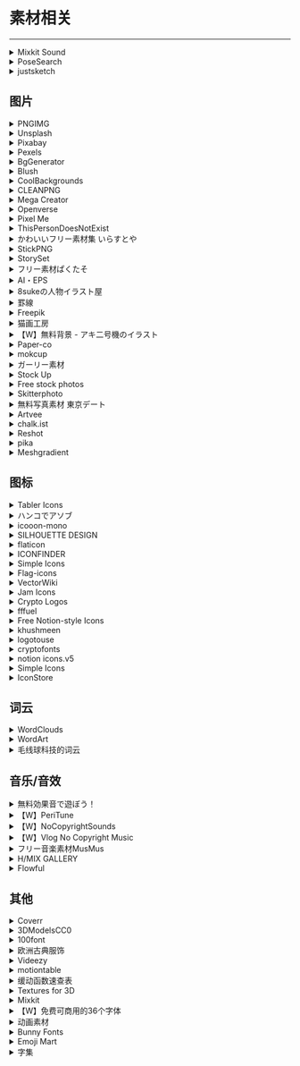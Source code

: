 # 素材相关

---

<div class="grid">
    <div><details><summary>Mixkit Sound</summary><p>一家专门提供各种免费、可商用素材的网站。<br/><a href="https://mixkit.co/free-sound-effects/bleep/" target="_blank" role="button" class="outline">访问网站</a></p></details></div>
    <div><div><details><summary>PoseSearch</summary><p>一个人体照片网站，画画/写文找参考的时候用<br/>- 输入人体部位，调整左侧人的姿势，网站会从谷歌上抓取对应姿势的图片<br/>- 特别诡异的pose可能不太行<br/>- 建议使用网页版（用鼠标操作）,手机版不太行。<br/><a href="https://x6ud.github.io/pose-search/" target="_blank" role="button" class="outline">访问网站</a></p></details></div></div>
    <div><details><summary>justsketch</summary><p>画画作参考的一个软件，可以用3D给人物摆做动，这样画人物结构的时候就很方便，这个产品还是有一定的技术门槛，兼容了多设备，有付费功能<br/><a href="https://justsketch.me/" target="_blank" role="button" class="outline">访问网站</a></p></details></div>
</div>

## 图片

<div class="grid">
    <div><details><summary>PNGIMG</summary><p>一个提供纯色背景的png素材的网站，但版权情况比较复杂<br/><a href="https://pngimg.com/" target="_blank" role="button" class="outline">访问网站</a></p></details></div>
    <div><details><summary>Unsplash</summary><p>一个免费的照片共享网站。<br/><a href="https://unsplash.com/" target="_blank" role="button" class="outline">访问网站</a></p></details></div>
    <div><details><summary>Pixabay</summary><p>免费无版权的正版高清图片素材库。<br/><a href="https://pixabay.com/zh/" target="_blank" role="button" class="outline">访问网站</a></p></details></div>
    
</div>
<div class="grid">
    <div><details><summary>Pexels</summary><p>一个免费可商用的图库。<br/>（这个图库对照片的使用有一些规则，详情请参见：<a href="https://pexels-help.zendesk.com/hc/en-us/articles/360042332714-What-are-the-rules-for-using-Pexels-photos-or-videos-" target="_blank">这里</a>）<br/><a href="https://www.pexels.com/" target="_blank" role="button" class="outline">访问网站</a></p></details></div>
    <div><details><summary>BgGenerator</summary><p>一个免费创建高分辨率背景图片的在线工具：背景生成器，有中文版。这个工具提供了 7 种不同的背景创建类型，然后可以通过随机算法生成独一无二的高分辨率的背景图片。<br/><a href="https://bggenerator.com/zh-cn.php" target="_blank" role="button" class="outline">访问网站</a></p></details></div>
    <div><details><summary>Blush</summary><p> AI生成无版权插画的网站。<br/><a href="https://blush.design/zh-CN" target="_blank" role="button" class="outline">访问网站</a></p></details></div>
</div>
<div class="grid">
    <div><details><summary>CoolBackgrounds</summary><p>可以生成5种炫酷背景的网站。<br/><a href="https://coolbackgrounds.io/" target="_blank" role="button" class="outline">访问网站</a></p></details></div>
    <div><details><summary>CLEANPNG</summary><p>一个免费可商用的图片网站<br/><a href="https://www.cleanpng.com/" target="_blank" role="button" class="outline">访问网站</a></p></details></div>
    <div><details><summary>Mega Creator</summary><p>著名的图标库 Icons8 推出的免费矢量插图设计工具，拥有超过 3000+ 可免费使用的设计元素，无需设计团队，拖拽即可创建漂亮的插画，可商业使用。<br/><a href="https://icons8.com/mega-creator/" target="_blank" role="button" class="outline">访问网站</a></p></details></div>
</div>
<div class="grid">
    <div><details><summary>Openverse</summary><p>适用于图片的搜索引擎，提供了超过 3 亿张可使用的免费图片，来源于公开的 API 以及 Common Crawl 数据库。<br/><a href="https://wordpress.org/openverse/?referrer=creativecommons.org" target="_blank" role="button" class="outline">访问网站</a></p></details></div>
    <div><details><summary>Pixel Me</summary><p>可以将插画，3d图片，真实照片，通通转成像素画，支持自动扣图，转换效果较好<br/><b>注意：这个网站转换的图片商用并不是免费的！</b><br/><a href="https://pixel-me.tokyo/en/" target="_blank" role="button" class="outline">访问网站</a></p></details></div>
    <div><details><summary>ThisPersonDoesNotExist</summary><p>可以用AI生成一个不存在的人脸的网站。<br/><a href="https://thispersondoesnotexist.com/" target="_blank" role="button" class="outline">访问网站</a></p></details></div>
</div>
<div class="grid">
    <div><details><summary>かわいいフリー素材集 いらすとや</summary><p>一个画风比较古早的日式卡通贴图素材网站，商用时请参照该网站的<a href="https://www.irasutoya.com/p/terms.html" target="_blank">使用条款</a><br/><a href="https://www.irasutoya.com/" target="_blank" role="button" class="outline">访问网站</a></p></details></div>
    <div><details><summary>StickPNG</summary><p>一个透明背景的PNG素材网站，有很多灵活的素材，有分类型主题，但不可商用，版权问题比较复杂<br/><a href="https://www.stickpng.com/" target="_blank" role="button" class="outline">访问网站</a></p></details></div>
    <div><details><summary>StorySet</summary><p>英文课本插画风的图片，图片可以设定动作、显示项目和主题颜色<br/><a href="https://storyset.com/" target="_blank" role="button" class="outline">访问网站</a></p></details></div>
</div>
<div class="grid">
    <div><details><summary>フリー素材ぱくたそ</summary><p>免费可商用的图库，但有一些限制条款，具体请<a href="https://www.pakutaso.com/userpolicy.html" target="_blank">见此</a><br/><a href="https://www.pakutaso.com/" target="_blank" role="button" class="outline">访问网站</a></p></details></div>
    <div><details><summary>AI・EPS</summary><p>一个免费素材网站<br/><a href="https://www.xn--eckzb3bzhw32znfcp1zduw.com/" target="_blank" role="button" class="outline">访问网站</a></p></details></div>
    <div><details><summary>8sukeの人物イラスト屋</summary><p>一个人物素材网站，卡通向，矢量素材收费<br/><a href="https://www.8suke.net/" target="_blank" role="button" class="outline">访问网站</a></p></details></div>
</div>
<div class="grid">
    <div><details><summary>罫線</summary><p>免费可商用的分割线网站，使用条款<a href="http://free-line-design.com/?page_id=17" target="_blank">见此</a><br/><a href="http://free-line-design.com/" target="_blank" role="button" class="outline">访问网站</a></p></details></div>
    <div><details><summary>Freepik</summary><p>一下设计图库，只要标注网站几乎能使用上面八成以上的设计资源,从背景、设计好的海报到简历菜单统统都有，每一项上都写了各自的CC要求，能商用的素材也非常多，唯一的缺点是免费版每天能下载的次数很少，要慎选图库里的资料，提供的原档大多是esp档，用免费软件inkscape就可以开启编辑<br/><a href="https://www.freepik.com/" target="_blank" role="button" class="outline">访问网站</a></p></details></div>
    <div><details><summary>猫画工房</summary><p>一个以猫猫为主题的素材网站，使用条款<a href="https://nekoillust.com/terms-of-service/" target="_blank">见此</a><br/><del>猫猫，嘿嘿，猫猫！</del><br/><a href="https://nekoillust.com/" target="_blank" role="button" class="outline">访问网站</a></p></details></div>
</div>
<div class="grid">
    <div><details><summary>【W】無料背景 - アキ二号機のイラスト</summary><p>一位Pixiv画师提供的一些免费使用的场景图，使用需标明出处<br/><a href="https://www.pixiv.net/users/61071305/illustrations/%E7%84%A1%E6%96%99%E8%83%8C%E6%99%AF" target="_blank" role="button" class="outline">访问网站</a></p></details></div>
    <div><details><summary>Paper-co</summary><p>一个免费可商用的纸张纹理素材网站。<br/><a href="https://free-paper-texture.com/" target="_blank" role="button" class="outline">访问网站</a></p></details></div>
    <div><details><summary>mokcup</summary><p>免费可商用的模型素材网站，使用时需要遵循一些<a href="https://mockups-design.com/license/" target="_blank">许可</a><br/><a href="https://mockups-design.com/" target="_blank" role="button" class="outline">访问网站</a></p></details></div>
</div>
<div class="grid">
    <div><details><summary>ガーリー素材</summary><p>一个画风偏少女的免费可商用素材网站，使用许可<a href="http://girlysozai.com/about/" target="_blank">见此</a><br/><a href="http://girlysozai.com/" target="_blank" role="button" class="outline">访问网站</a></p></details></div>
    <div><details><summary>Stock Up</summary><p>一个聚合式图片网站，大部分是免费素材，把鼠标悬停在图片上可查看授权情况<br/><a href="https://stockup.sitebuilderreport.com/" target="_blank" role="button" class="outline">访问网站</a></p></details></div>
    <div><details><summary>Free stock photos</summary><p>一个免费可商用的素材网站，需要遵循<a href="https://kaboompics.com/page/license-and-faq" target="_blank">许可协议</a><br/><a href="https://kaboompics.com/" target="_blank" role="button" class="outline">访问网站</a></p></details></div>
</div>
<div class="grid">
    <div><details><summary>Skitterphoto</summary><p>一个收集CC0授权的图片素材网站，免费可商用，无需署名<br/><a href="https://skitterphoto.com/" target="_blank" role="button" class="outline">访问网站</a></p></details></div>
    <div><details><summary>無料写真素材 東京デート</summary><p>一个以东京为主题的免费可商用素材网站<br/><a href="https://www.tokyo-date.net/" target="_blank" role="button" class="outline">访问网站</a></p></details></div>
    <div><details><summary>Artvee</summary><p>这个网站收录的是古典艺术作品，完全免费浏览和下载高分辨率的公共领域艺术品。<br/><a href="https://artvee.com/" target="_blank" role="button" class="outline">访问网站</a></p></details></div>
</div>
<div class="grid">
    <div><details><summary>chalk.ist</summary><p>一个开源的代码截图美化工具<br/><a href="https://chalk.ist/" target="_blank" role="button" class="outline">访问网站</a><br/><a href="https://github.com/Idered/chalk.ist" target="_blank" role="button" class="outline">查看源码</a></p></details></div>
    <div><details><summary>Reshot</summary><p>一个免费的图标，矢量插画，图片下载的网站，可以直接下载矢量源文件，SVG等,无套路无广告无付费，素材都可以商用<br/><a href="https://www.reshot.com/" target="_blank" role="button" class="outline">访问网站</a></p></details></div>
    <div><details><summary>pika</summary><p>一个可以生成浏览器截图的开源工具<br/><a href="https://pika.style/" target="_blank" role="button" class="outline">访问网站</a><br/><a href="https://github.com/rishimohan/pika" target="_blank" role="button" class="outline">查看源码</a></p></details></div>
</div>
<div class="grid">
    <div><details><summary>Meshgradient</summary><p>在线调整渐变壁纸背景的工具<br/><a href="https://meshgradient.com/" target="_blank" role="button" class="outline">访问网站</a></p></details></div>
    <div> </div>
    <div> </div>
</div>

## 图标

<div class="grid">
    <div><details><summary>Tabler Icons</summary><p>一个基于 MIT 许可证的免费 SVG 图标服务，提供了 558 个不同的图标，可自定义颜色、大小、线条粗细，一键导出 HTML 代码。<br/><a href="https://tablericons.com/" target="_blank" role="button" class="outline">访问网站</a></p></details></div>
    <div><details><summary>ハンコでアソブ</summary><p>一些日式西洋风、手账风、艺术感之类的很好用的小ICON，都是PNG档，免费可商用，无需署名<br/><a href="http://hankodeasobu.com/" target="_blank" role="button" class="outline">访问网站</a></p></details></div>
    <div><details><summary>icooon-mono</summary><p>非常简洁现代的ICON，选色选下载文件（甚至是SVG都可以），使用时请参照其<a href="https://icooon-mono.com/license/" target="_blank">使用条款</a><br/><a href="https://icooon-mono.com/" target="_blank" role="button" class="outline">访问网站</a></p></details></div>
</div>
<div class="grid">
    <div><details><summary>SILHOUETTE DESIGN</summary><p>一个皮影风格的图标库，使用条款<a href="https://kage-design.com/terms-of-use/" target="_blank">见此</a><br/><a href="https://kage-design.com/" target="_blank" role="button" class="outline">访问网站</a></p></details></div>
    <div><details><summary>flaticon</summary><p>免费的矢量图标网站，使用条款<a href="https://www.freepikcompany.com/legal#nav-flaticon-agreement" target="_blank">见此</a><br/><a href="https://www.flaticon.com/" target="_blank" role="button" class="outline">访问网站</a></p></details></div>
    <div><details><summary>ICONFINDER</summary><p>一个付费的图标素材网站<br/><a href="https://www.iconfinder.com/" target="_blank" role="button" class="outline">访问网站</a></p></details></div>
</div>
<div class="grid">
    <div><details><summary>Simple Icons</summary><p>一个开源的图标库，可以下载很多品牌的 SVG 的标志 LOGO 图标。<br/><a href="https://simpleicons.org/" target="_blank" role="button" class="outline">访问网站</a><br/><a href="https://github.com/simple-icons/simple-icons" target="_blank" role="button" class="outline">查看源码</a></p></details></div>
    <div><details><summary>Flag-icons</summary><p>一个开源项目，所有国家国旗标志的 SVG 集合，可以下载，也可以引用 CSS<br/><a href="https://flagicons.lipis.dev/" target="_blank" role="button" class="outline">访问网站</a><br/><a href="https://github.com/lipis/flag-icons" target="_blank" role="button" class="outline">查看源码</a></p></details></div>
    <div><details><summary>VectorWiki</summary><p>可以免费搜索和下载任何矢量的品牌标志<br/><a href="https://vectorwiki.com/" target="_blank" role="button" class="outline">访问网站</a></p></details></div>
</div>
<div class="grid">
    <div><details><summary>Jam Icons</summary><p>940 个 SVG 图标素材，可以免费下载使用<br/><a href="https://jam-icons.com/" target="_blank" role="button" class="outline">访问网站</a></p></details></div>
    <div><details><summary>Crypto Logos</summary><p>一个收录加密货币标志的免费图库，可搜索查找，每个加密货币图标都有透明背景的 .PNG 和矢量图 .SVG 格式，点选就能立即下载，有一些加密货币标志还会列出他们历年标志更新历史。<br/><a href="https://cryptologos.cc/" target="_blank" role="button" class="outline">访问网站</a></p></details></div>
    <div><details><summary>fffuel</summary><p>一个非常好看的 SVG 背景和图形的生成器，可以自定义很多参数，自由度很高。<br/><a href="https://fffuel.co/" target="_blank" role="button" class="outline">访问网站</a></p></details></div>
</div>
<div class="grid">
    <div><details><summary>Free Notion-style Icons</summary><p>50 个免费的 Notion 风格的图标。<br/><a href="https://maryamato88.gumroad.com/l/pbmkt" target="_blank" role="button" class="outline">访问网站</a></p></details></div>
    <div><details><summary>khushmeen</summary><p>涂鸦图标。免费供个人和商业使用，且无需署名<br/><a href="https://khushmeen.com/icons.html" target="_blank" role="button" class="outline">访问网站</a></p></details></div>
    <div><details><summary>logotouse</summary><p>一个免费logo素材网站，可以下载源文件修改，，可以免费商用<br/><a href="https://www.logotouse.com/" target="_blank" role="button" class="outline">访问网站</a></p></details></div>
</div>
<div class="grid">
    <div><details><summary>cryptofonts</summary><p>免费的加密货币字体和图标。拥有超过 1500 个 CSS 和 SVG 图标。<br/><a href="https://cryptofonts.com/index.php" target="_blank" role="button" class="outline">访问网站</a></p></details></div>
    <div><details><summary>notion icons.v5</summary><p>一个图标网站，可以直接复制进Notion里面，风格统一<br/><a href="https://notionv5.vyshnav.xyz/" target="_blank" role="button" class="outline">访问网站</a></p></details></div>
    <div><details><summary>Simple Icons</summary><p>2000多个知名品牌的SVG图标下载<br/><a href="https://simpleicons.org/" target="_blank" role="button" class="outline">访问网站</a></p></details></div>
</div>
<div class="grid">
    <div><details><summary>IconStore</summary><p>免费无版权的正版高清图标素材库。<br/><a href="https://iconstore.co/" target="_blank" role="button" class="outline">访问网站</a></p></details></div>
    <div> </div>
    <div> </div>
</div>

## 词云

<div class="grid">
    <div><details><summary>WordClouds</summary><p>词云生成工具，只需要从 File 里粘贴词汇，然后在 Shape 里选择一个想要的云样式，再随手调整大小、颜色（比如透明背景）、字体就好了。<br/>提供有 9 款中文字体，和其他28 种语言字体，非常丰富。可免费下载 HD 图片。<br/><a href="https://www.wordclouds.com/" target="_blank" role="button" class="outline">访问网站</a></p></details></div>
    <div><details><summary>WordArt</summary><p>这是一家主打把词云打印在衣服上、杯子上、卡片上的服务，未提供中文字体，但支持上传自己的字体，所以也算解决问题。可免费下载 HD 图片。<br/><a href="https://wordart.com/" target="_blank" role="button" class="outline">访问网站</a></p></details></div>
    <div><details><summary>毛线球科技的词云</summary><p>这是一个还能提供词频统计和词性分类的小工具，也是最简单的词云生成器了，唯一的遗憾是不提供透明背景，也不支持自定义样式，不过胜在简单。<br/><a href="http://cloud.niucodata.com/" target="_blank" role="button" class="outline">访问网站</a></p></details></div>
</div>

## 音乐/音效

<div class="grid">
    <div><details><summary>無料効果音で遊ぼう！</summary><p>一个音效网站，分主题，电流声啊翻书声啊到僵尸的吼声啊击剑声啊都有，换成日文版东西更多<br/><a href="https://taira-komori.jpn.org/freesound.html" target="_blank" role="button" class="outline">访问网站</a></p></details></div>
    <div><details><summary>【W】PeriTune</summary><p>一个免费音乐素材频道，是日本人，和风曲啊中世纪战斗啊有点中二啊之类的音乐很棒，标题里带着ほのぼの的曲子很多也很适合做一般视频的配乐<br/><a href="https://www.youtube.com/c/PeriTune/videos" target="_blank" role="button" class="outline">访问网站</a></p></details></div>
    <div><details><summary>【W】NoCopyrightSounds</summary><p>非常西方的免费音乐频道，很适合用来做那种科技、现代、流行的风格，缺点是曲子没有情绪分类只有乐风、要一个一个听，建议有空时就慢慢听备着用，使用时需要告知来源<br/><a href="https://www.youtube.com/channel/UC_aEa8K-EOJ3D6gOs7HcyNg" target="_blank" role="button" class="outline">访问网站</a></p></details></div>
</div>
<div class="grid">
    <div><details><summary>【W】Vlog No Copyright Music</summary><p>一个西方的免费音乐频道，曲子多半很适合旅游、休闲的视频，提供按情绪分类的清单，使用时需要列出来源<br/><a href="https://www.youtube.com/c/VlogNoCopyrightMusic/featured" target="_blank" role="button" class="outline">访问网站</a></p></details></div>
    <div><details><summary>フリー音楽素材MusMus</summary><p>一个以爵士、轻松风格音乐居多的音乐素材网站，只要标明出处就能免费商用。同时他们也有油管频道。<br/><a href="https://musmus.main.jp/" target="_blank" role="button" class="outline">访问网站</a><a href="https://www.youtube.com/channel/UCQuMmwxT25MPI1E0YXwARhA" target="_blank" role="button" class="outline">油管频道</a></p></details></div>
    <div><details><summary>H/MIX GALLERY</summary><p>一个很不错的音乐素材网站，非商用可免费，商用需<a href="http://www.hmix.net/music_gallery/info.htm" target="_blank">付费</a><br/><a href="http://www.hmix.net/" target="_blank" role="button" class="outline">访问网站</a></p></details></div>
</div>
<div class="grid">
    <div><details><summary>Flowful</summary><p>一个由生成器生成的音乐的网站，无需注册，无需付费，永远不会结束。有十几种不同主题特色的生成器供选择，很适合冥想。<br/><a href="https://flowful.app/" target="_blank" role="button" class="outline">访问网站</a></p></details></div>
    <div> </div>
    <div> </div>
</div>

## 其他

<div class="grid">
    <div><details><summary>Coverr</summary><p>一个免费可商用的航拍视频素材网站。<br/><a href="https://coverr.co/" target="_blank" role="button" class="outline">访问网站</a></p></details></div>
    <div><details><summary>3DModelsCC0</summary><p>一个基于 CC0 授权的 3D 模型库，可直接下载 .obj 格式，可用于 3D 打印。<br/><a href="https://www.3dmodelscc0.com/" target="_blank" role="button" class="outline">访问网站</a></p></details></div>
    <div><details><summary>100font</summary><p>一个收集可商用字体的网站。<br/><a href="https://www.100font.com/" target="_blank" role="button" class="outline">访问网站</a></p></details></div>
</div>
<div class="grid">
    <div><details><summary>欧洲古典服饰</summary><p>网友搜集的服装素材相关书籍，大范围是欧洲古典服饰，搜集的目标是17th-18th法国服饰（密码36s9xc，失效不补）<br/><a href="https://share.weiyun.com/sdabuMRX" target="_blank" role="button" class="outline">查看资源</a></p></details></div>
    <div><details><summary>Videezy</summary><p>有更多向量计算的视频，找火焰啊、水啊、墨水啊、光线啊，这种无主题性的素材这边比较好找<br/><a href="https://www.videezy.com/" target="_blank" role="button" class="outline">访问网站</a></p></details></div>
    <div><details><summary>motiontable</summary><p>一个特效资源库，可以下载一些图形特效周期表<br/><a href="http://foxcodex.html.xdomain.jp/index.html" target="_blank" role="button" class="outline">访问网站</a></p></details></div>
</div>
<div class="grid">
    <div><details><summary>缓动函数速查表</summary><p>可以做图形移动速度的网站<br/><a href="https://easings.net/cn" target="_blank" role="button" class="outline">访问网站</a></p></details></div>
    <div><details><summary>Textures for 3D</summary><p>一个3D模型素材库<br/><a href="https://www.textures.com/library" target="_blank" role="button" class="outline">访问网站</a></p></details></div>
    <div><details><summary>Mixkit</summary><p>一个免费的视频素材网站，具体授权情况<a href="https://mixkit.co/license/" target="_blank">见此</a><br/><a href="https://mixkit.co/" target="_blank" role="button" class="outline">访问网站</a></p></details></div>
</div>
<div class="grid">
    <div><details><summary>【W】免费可商用的36个字体</summary><p>台湾网友整理的<br/><a href="https://forum.gamer.com.tw/C.php?bsn=60076&snA=3906436" target="_blank" role="button" class="outline">访问网站</a></p></details></div>
    <div><details><summary>动画素材</summary><p>一个免费的动画素材网站<br/><a href="http://xn--hhro09bn9j8uh.com/" target="_blank" role="button" class="outline">访问网站</a></p></details></div>
    <div><details><summary>Bunny Fonts</summary><p>一个开源的网络字体平台。除了 Google Font 之外的另一个最佳选择。没有中文字体。<br/><a href="https://fonts.bunny.net/" target="_blank" role="button" class="outline">访问网站</a></p></details></div>
</div>
<div class="grid">
    <div><details><summary>Emoji Mart</summary><p>一个开源的用于web 的表情选择器 HTML 组件<br/><a href="https://missiveapp.com/open/emoji-mart" target="_blank" role="button" class="outline">访问网站</a><br/><a href="https://github.com/missive/emoji-mart" target="_blank" role="button" class="outline">查看源码</a></p></details></div>
    <div><details><summary>字集</summary><p>一个分享免费可商用的正版中文字体的网站<br/><a href="https://wordshub.github.io/free-font/" target="_blank" role="button" class="outline">访问网站</a></p></details></div>
    <div> </div>
</div>